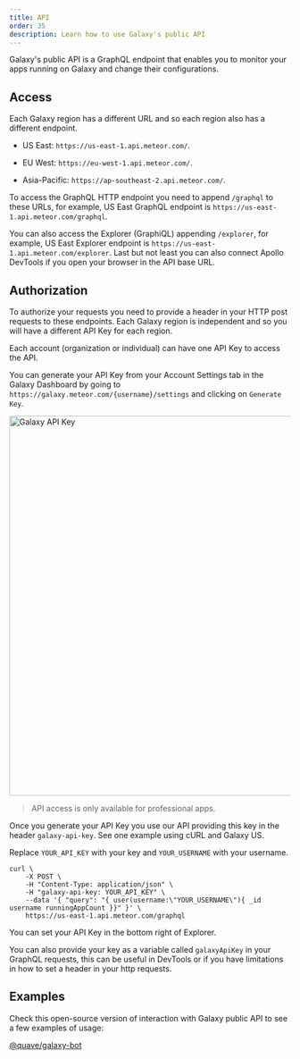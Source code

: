 ```yaml
---
title: API
order: 35
description: Learn how to use Galaxy's public API
---
```


Galaxy's public API is a GraphQL endpoint that enables you to monitor your apps running on Galaxy and change their configurations.

<h2 id="endpoint">Access</h2>

Each Galaxy region has a different URL and so each region also has a different endpoint.

- US East: `https://us-east-1.api.meteor.com/`.

- EU West: `https://eu-west-1.api.meteor.com/`.

- Asia-Pacific: `https://ap-southeast-2.api.meteor.com/`.  

To access the GraphQL HTTP endpoint you need to append `/graphql` to these URLs, for example, US East GraphQL endpoint is `https://us-east-1.api.meteor.com/graphql`.

You can also access the Explorer (GraphiQL) appending `/explorer`, for example, US East Explorer endpoint is `https://us-east-1.api.meteor.com/explorer`. Last but not least you can also connect Apollo DevTools if you open your browser in the API base URL.

<h2 id="endpoint">Authorization</h2>

To authorize your requests you need to provide a header in your HTTP post requests to these endpoints. Each Galaxy region is independent and so you will have a different API Key for each region.

Each account (organization or individual) can have one API Key to access the API.

You can generate your API Key from your Account Settings tab in the Galaxy Dashboard by going to `https://galaxy.meteor.com/{username}/settings` and clicking on `Generate Key`.

<img src="/images/galaxy-api-key.png" alt="Galaxy API Key" style="width: 680px"/>

> API access is only available for professional apps.

Once you generate your API Key you use our API providing this key in the header `galaxy-api-key`. See one example using cURL and Galaxy US.

Replace `YOUR_API_KEY` with your key and `YOUR_USERNAME` with your username.

```shell script
curl \
    -X POST \
    -H "Content-Type: application/json" \
    -H "galaxy-api-key: YOUR_API_KEY" \
    --data '{ "query": "{ user(username:\"YOUR_USERNAME\"){ _id username runningAppCount }}" }' \
    https://us-east-1.api.meteor.com/graphql
```

You can set your API Key in the bottom right of Explorer.

You can also provide your key as a variable called `galaxyApiKey` in your GraphQL requests, this can be useful in DevTools or if you have limitations in how to set a header in your http requests.

<h2 id="endpoint">Examples</h2>

Check this open-source version of interaction with Galaxy public API to see a few examples of usage:

[@quave/galaxy-bot](https://github.com/quavedev/galaxy-bot/)

